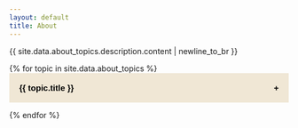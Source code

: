 ```yaml
---
layout: default
title: About
---
```

<head>
<meta name="viewport" content="width=device-width, initial-scale=1">
<style>
.collapsible {
  cursor: pointer;
  padding: 18px;
  width: 100%;
  border: none;
  text-align: left;
  outline: none;
  font-size: 15px;
  font-weight: bold;
  background-color: #f0e7d5;
}
.active, .collapsible:hover {
  background-color: #CC6633;
}
.collapsible:after {
  content: '\002B';
  font-weight: bold;
  float: right;
  margin-left: 5px;
}
.active:after {
  content: "\2212";
}
.content {
  padding: 0 18px;
  max-height: 0;
  overflow: hidden;
  transition: max-height 0.2s ease-out;
  }
</style>
</head>
<body>

<div class="description">
  <p>{{ site.data.about_topics.description.content | newline_to_br }}</p>
</div>

{% for topic in site.data.about_topics %}
  <button class="collapsible">{{ topic.title }}</button>
  <div class="content">
    <p>{{ topic.content | newline_to_br }}</p>
  </div>
{% endfor %}

<script>
var coll = document.getElementsByClassName("collapsible");
var i;

for (i = 0; i < coll.length; i++) {
  coll[i].addEventListener("click", function() {
    this.classList.toggle("active");
    var content = this.nextElementSibling;
    if (content.style.maxHeight){
      content.style.maxHeight = null;
    } else {
      content.style.maxHeight = content.scrollHeight + "px";
    } 
  });
}
</script>

</body>
